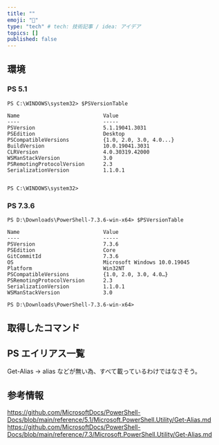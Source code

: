```yaml
---
title: ""
emoji: "🦔"
type: "tech" # tech: 技術記事 / idea: アイデア
topics: []
published: false
---
```

## 環境
### PS 5.1
```
PS C:\WINDOWS\system32> $PSVersionTable

Name                           Value
----                           -----
PSVersion                      5.1.19041.3031
PSEdition                      Desktop
PSCompatibleVersions           {1.0, 2.0, 3.0, 4.0...}
BuildVersion                   10.0.19041.3031
CLRVersion                     4.0.30319.42000
WSManStackVersion              3.0
PSRemotingProtocolVersion      2.3
SerializationVersion           1.1.0.1


PS C:\WINDOWS\system32>
```
### PS 7.3.6
```
PS D:\Downloads\PowerShell-7.3.6-win-x64> $PSVersionTable

Name                           Value
----                           -----
PSVersion                      7.3.6
PSEdition                      Core
GitCommitId                    7.3.6
OS                             Microsoft Windows 10.0.19045
Platform                       Win32NT
PSCompatibleVersions           {1.0, 2.0, 3.0, 4.0…}
PSRemotingProtocolVersion      2.3
SerializationVersion           1.1.0.1
WSManStackVersion              3.0

PS D:\Downloads\PowerShell-7.3.6-win-x64>
```
## 取得したコマンド
## PS エイリアス一覧
Get-Alias -> alias などが無い為、すべて載っているわけではなさそう。

## 参考情報
https://github.com/MicrosoftDocs/PowerShell-Docs/blob/main/reference/5.1/Microsoft.PowerShell.Utility/Get-Alias.md
https://github.com/MicrosoftDocs/PowerShell-Docs/blob/main/reference/7.3/Microsoft.PowerShell.Utility/Get-Alias.md
